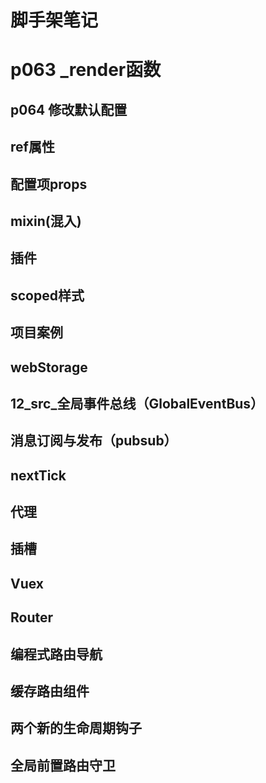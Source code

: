 # 脚手架笔记
# p063 _render函数
<!-- 
1.vue.js与vue.runtime.xxx.js的区别
    1.vue.js是完整版的Vue. 包含：核心功能 + 模板解析器
    2.vue.runtime.xxx.js 是运行版的Vue。 只包含：核心功能：没有模板解析器

2.因为vue.runtime.xxx.js没有模板解析器，所以不能使用template配置项。需要使用render函数接受到的creatElement函数去指定具体内容。

 -->

## p064 修改默认配置
<!-- vue inspect > output.js
这个命令可以把vue的配置整理成一个output.js 导出出来

lintOnSave:false 
关闭语法检查  使用之前需停掉服务器，需要写在vue.config.js里 这个文件默认是没有的 需要修改默认配置时添加 
具体详情参照尚硅谷p064 第15分钟 或者  https://cli.vuejs.org/zh -->

## ref属性
<!-- 
1.被用来给元素火子组件注册引用信息（id的替代者）
2.应用在HTML标签上获取的是真实DOM元素，应用在组件标签上是组件实例对象（vc）
3.使用方式：
    打标识  <h1 ref="xxx"></h1>
    获取：this.$refs.xxx
 -->

## 配置项props
<!-- 
太长了，不想写了。自己看03吧
 -->

## mixin(混入)
<!-- 
    功能:可以吧多个组件共用的配置提取成一个混入对象
    使用方式:
        第一步定义混合,例如:
        export const weilefangzhiniyunsuoyiqilegezhegemingzi = {
            methods: {
            showName(){
                alert(this.name)
        }
    },
}
        第二步使用混入,例如:
        1.全局混入: Vue.mixin(xxx)
        2.局部混入：mixins:['xxx']

 -->

 ## 插件
<!-- 
    功能:用于增强Vue
    本质包含install方法的一个对象,install的第一个参数是Vue,第二个以后的参数是插件使用者传递的数据.
    定义插件:详见plugins.js
 -->

 ## scoped样式
<!-- 
    作用：让样式布局在局部生效，防止冲突
    写法：<style scoped>
 -->

 ## 项目案例
 <!-- 太长了 不写了 自己看文件 -->

 ## webStorage
 <!-- 太长了 不写了 自己看文件 -->

 ## 12_src_全局事件总线（GlobalEventBus）
  <!-- 
    1.一种组件间的通信方式，适用于任意组件间通信。

    2.安装全局事件总线：
    new Vue({
        .......
        beforeCreate(){
            Vue.prototype.$bus = this//安装全局事件，$bus就是当前应用的vm
        }，
        ......
    })
  
    3.使用事件总线：
        1.接收数据：A组件想接收数据，则在A组件中给$bus绑定自定义事件，事件的回调留在A组件自身
            methods(){
                demo(data){....}
            }
            ......
            mounted() {
                this.$bus.$on('xxxx',this.demo)
            }
        2.提供数据：this.$bus.$emit('xxxx',数据)

    4.最好在beforeDestroy钩子中，用$off去解绑当前组件所用到的事件

   -->

   ## 消息订阅与发布（pubsub）
   <!-- 
    1.一种组件间通信的方式，适用于任意组件通信
    2.使用步骤：
        1.安装pubsub： npm i pubsub-js
        2.引入：import pubsub from 'pubsub-js'
        3.接受数据：A组件想接受数据，则在A组件中订阅消息，订阅的回调留在A组件自身
        methods(){
            demo(data){.......}
        }
        .........
        mounted(){
            this.pubId = pubsub.subscribe('xxx',this.demo)//订阅消息 
        }
        4.发布消息：pubsub.publish('xxx',数据)
        5.最好在beforeDestroy钩子中，用pubsub.unsubscribe(this.pubID)取消订阅
    -->

## nextTick
<!-- 
    nextTick 会在下一次DOM更新之后再回调
        this.$nextTick(
            ()=>this.$refs.inputTitle.focus()
        )
-->

## 代理
<!-- 
    写在了vue.config.js 和 App.vue中
 -->

## 插槽

<!-- 太长了自己看文件 -->

## Vuex
<!-- 
    1.概念
        在Vue中实现集中式状态（数据）管理的一个Vue插件，对vue应用中多个组件的共享状态进行集中式的管理（读/写），也是一种组件间通信的方式，且适用于任意组件间通信。
    
    2.何时使用？
        多个组件需要共享数据时

    3.搭建vuex环境
    1.创建文件：src/store/index.js
        //该文件用于创建Vuex中最为核心的store

        import Vue from 'vue'
        //引入Vuex
        import Vuex from 'vuex'
        //使用
        Vue.use(Vuex)

        //准备actions————用于响应组件中的动作
        const actions = {}
        //准备mutations————用于操作数据（state）
        const mutations = {}
        //准备state————用于存储数据
        const state = {}


        //创建store 暴露store
        export default new Vuex.Store({
            actions,
            mutations,
            state,
        })

    2.在main.js中创建vm时传入store配置项
        ......
        //引入store
        import store from './store/index'

        .......


        new Vue({
        //也可以不要mount 用这种写法
            el:"#app",
            //将APP组件放入容器中
            render: h => h(App),
            store,
            ......
        })

    110.
        2.组件中读取vuex中的数据：$store.state.sum
        3.组件中修改vuex中的数据：$store。dispatch('action中的方法名'，数据)或$store.commit('mutaitions中的发发明',数据)
        备注：若没有网络请求或其他业务逻辑，组件中也可以越过actions，即不写dispatch，直接编写commit

    mapState 用于帮助我们映射State
    ,mapGetters, 用于帮助我们映射Getters
    
    mapMutations, 同上  备注mapMutations mapActions 如果需要传递数据
    mapActions，同上    需要在模板绑定事件时传递好参数 （具体看代码就是把n传进去了 xxxx（n） 而不能直接xxxx）


 -->

 ## Router
 <!-- 
    1.安装vue-router， 命令： npm i vue-router

    2.应用插件：Vue.use(VueRouter)    写在main里

    3.编写router配置项：src\router\index.js
        //该文件专门用于创建整个应用的路由器
        
        //引入VueRouter
        import VueRouter from "vue-router";

        import About from '../components/About'
        import Home from '../components/Home'
        //创建并暴露一个路由器
        export default new VueRouter({
            routes:[
                {
                    path:'/about',
                    component:About
                },
                {
                    path:'/home',
                    component:Home
                }
            ]
        })

    4.实现切换 active-class 可配置高亮样式
        <router-link class="list-group-item" active-class="active" to="/about" >About</router-link>

    5.指定展示位置
        <router-view></router-view>
  -->

## 编程式路由导航
<!-- 
    this.$router.push({
        name:'xiangqing',
        query:{
            id:m.id,
            title:m.title
        }
    })

    replaceShow(m){
        this.$router.replace({
            name:'xiangqing',
            query:{
                id:m.id,
                title:m.title
            }
        })
    }

    this.$router.forward()
    this.$router.back()
    this.$router.go()
 -->

## 缓存路由组件
 <!-- 
    这里这个名字是组件名 就是export default 里面那个name
    <keep-alive include="News">
        <router-view></router-view>
    </keep-alive>

    如果缓存多个，但又不全部缓存可以写成数组
    <keep-alive :include="['News','Message']">
        <router-view></router-view>
    </keep-alive>
-->

## 两个新的生命周期钩子 
<!-- 
    //激活  
    activated(){
        this.timer = setInterval(() => {
            this.opacity -= 0.01
            if (this.opacity <= 0) this.opacity = 1
        },16) 
    },
    //失活
    deactivated(){
        clearInterval(this.timer)
    }
 -->

 ## 全局前置路由守卫
<!-- 
    //全局前置路由守卫————初始化的时候被调用，每次路由切换之前被调用
    router.beforeEach((to,from,next)=>{
        console.log(to,from)
        //这里也可以用name判断   to.name === 'xinwen'
        if (to.path === '/home/news' || to.path === '/home/message') {
            if(localStorage.getItem('school')==='ruanfan'){
                next()
            }else{
                alert('学校名不对，无权限查看')
            }
        }else{
            next()
        }
    })
 -->
